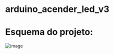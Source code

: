 # arduino_acender_led_v3
# Esquema do projeto:
![image](https://user-images.githubusercontent.com/126209536/236571285-f0c6bcb1-d258-468c-8cfd-f96daa9ee8c0.png)

